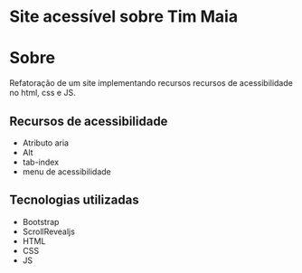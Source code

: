 # Site acessível sobre Tim Maia
# Sobre
Refatoração de um site implementando recursos recursos de acessibilidade no html, css e JS.
## Recursos de acessibilidade
- Atributo aria
- Alt
- tab-index
- menu de acessibilidade
## Tecnologias utilizadas
- Bootstrap
- ScrollRevealjs
- HTML
- CSS
- JS